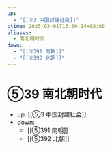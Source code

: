 ```yaml
---
up:
  - "[[⑤3 中国封建社会]]"
ctime: 2025-03-01T13:30:14+08:00
aliases:
  - 南北朝时代
down:
  - "[[⑤391 南朝]]"
  - "[[⑤392 北朝]]"
---
```


# ⑤39 南北朝时代

- up: [[⑤3 中国封建社会]]
- down:	
	- [[⑤391 南朝]]
	- [[⑤392 北朝]]
	
